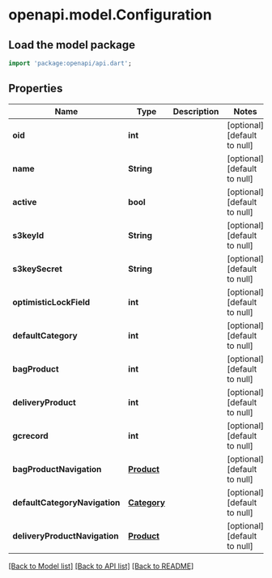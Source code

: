 # openapi.model.Configuration

## Load the model package
```dart
import 'package:openapi/api.dart';
```

## Properties
Name | Type | Description | Notes
------------ | ------------- | ------------- | -------------
**oid** | **int** |  | [optional] [default to null]
**name** | **String** |  | [optional] [default to null]
**active** | **bool** |  | [optional] [default to null]
**s3keyId** | **String** |  | [optional] [default to null]
**s3keySecret** | **String** |  | [optional] [default to null]
**optimisticLockField** | **int** |  | [optional] [default to null]
**defaultCategory** | **int** |  | [optional] [default to null]
**bagProduct** | **int** |  | [optional] [default to null]
**deliveryProduct** | **int** |  | [optional] [default to null]
**gcrecord** | **int** |  | [optional] [default to null]
**bagProductNavigation** | [**Product**](Product.md) |  | [optional] [default to null]
**defaultCategoryNavigation** | [**Category**](Category.md) |  | [optional] [default to null]
**deliveryProductNavigation** | [**Product**](Product.md) |  | [optional] [default to null]

[[Back to Model list]](../README.md#documentation-for-models) [[Back to API list]](../README.md#documentation-for-api-endpoints) [[Back to README]](../README.md)


